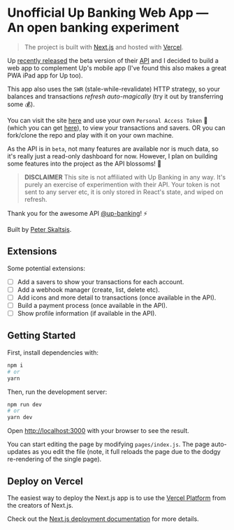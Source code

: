 # Unofficial Up Banking Web App — An open banking experiment

> The project is built with [Next.js](https://nextjs.org/) and hosted with [Vercel](https://vercel.com/).

Up [recently released](https://up.com.au/blog/api_lets_hack_on_banking/) the beta version of their [API](https://developer.up.com.au/) and I decided to build a web app to complement Up's mobile app (I've found this also makes a great PWA iPad app for Up too).

This app also uses the `SWR` (stale-while-revalidate) HTTP strategy, so your balances and transactions _refresh auto-magically_ (try it out by transferring some 💰).

You can visit the site [here](https://up-banking-web-unofficial.vercel.app) and use your own `Personal Access Token` 👾 (which you can get [here](https://api.up.com.au/getting_started/)), to view your transactions and savers. OR you can fork/clone the repo and play with it on your own machine.

As the API is in `beta`, not many features are available nor is much data, so it's really just a read-only dashboard for now. However, I plan on building some features into the project as the API blossoms! 🎉

> **DISCLAIMER** This site is not affiliated with Up Banking in any way. It's purely an exercise of experimention with their API. Your token is not sent to any server etc, it is only stored in React's state, and wiped on refresh.

Thank you for the awesome API [@up-banking](https://www.github.com/up-banking)! ⚡️

Built by [Peter Skaltsis](https://www.twitter.com/peterjskaltsis).

## Extensions

Some potential extensions:

- [ ] Add a savers to show your transactions for each account.
- [ ] Add a webhook manager (create, list, delete etc).
- [ ] Add icons and more detail to transactions (once available in the API).
- [ ] Build a payment process (once available in the API).
- [ ] Show profile information (if available in the API).

## Getting Started

First, install dependencies with:

```bash
npm i
# or
yarn
```

Then, run the development server:

```bash
npm run dev
# or
yarn dev
```

Open [http://localhost:3000](http://localhost:3000) with your browser to see the result.

You can start editing the page by modifying `pages/index.js`. The page auto-updates as you edit the file (note, it full reloads the page due to the dodgy re-rendering of the single page).

## Deploy on Vercel

The easiest way to deploy the Next.js app is to use the [Vercel Platform](https://vercel.com/import?utm_medium=default-template&filter=next.js&utm_source=create-next-app&utm_campaign=create-next-app-readme) from the creators of Next.js.

Check out the [Next.js deployment documentation](https://nextjs.org/docs/deployment) for more details.
